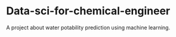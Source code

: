 # Data-sci-for-chemical-engineer
A project about water potability prediction using machine learning.
